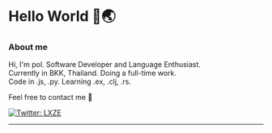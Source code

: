 # Hello World 🙌🌏

### About me
Hi, I'm pol. Software Developer and Language Enthusiast.  
Currently in BKK, Thailand. Doing a full-time work.    
Code in .js, .py. Learning .ex, .clj, .rs.

Feel free to contact me 👋  

[![Twitter: LXZE](https://img.shields.io/twitter/follow/LXZE?style=social)](https://twitter.com/LXZE)

---

<!-- 
Oh, hello there, hacker 😈
-->
